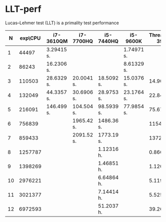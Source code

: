 # LLT-perf

Lucas–Lehmer test (LLT) is a primality test performance

| N | exp\CPU | i7-3610QM   |   i7-7700HQ  |  i5-7440HQ  |  i5-9600K    | Threadripper 3970X |    i7-11800H     |
|---|---------|-------------|--------------|-------------|--------------|--------------------|------------------|
| 1 |   44497 |   3.29415 s.|              |             |   1.74971 s. |                    |                  |
| 2 |   86243 |  16.2306 s. |              |             |   8.61329 s. |                    |  6.529 s.        |
| 3 |  110503 |  28.6329 s. |   20.0041 s. | 18.5092 s.  |  15.0376 s.  |    14.9083 s.      | 12.049 s.        |
| 4 |  132049 |  44.3357 s. |   30.6906 s. | 28.9753 s.  |  23.1764 s.  |    22.8448 s.      |                  |
| 5 |  216091 | 146.499 s.  |  104.504 s.  | 98.5939 s.  |  77.9854 s.  |    75.6733 s.      | 60.144 s.        |
| 6 |  756839 |             | 1965.42 s.   | 1486.36 s.  |              |  1154.37 s.        |961.178 s.        |
| 7 |  859433 |             | 2091.52 s.   | 1773.19 s.  |              |  1372.37 s.        |                  |
| 8 | 1257787 |             |              | 1.12316 h.  |              |  0.866907 h.       |                  | 
| 9 | 1398269 |             |              | 1.46851 h.  |              |  1.12004 h.        |                  |
|10 | 2976221 |             |              | 6.64864 h.  |              |  5.11919 h.        |                  |
|11 | 3021377 |             |              | 7.14414 h.  |              |  5.52554 h.        |                  |
|12 | 6972593 |             |              | 51.2037 h.  |              |  39.2661 h.        |                  |